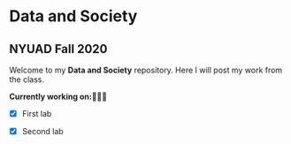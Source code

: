 # Data and Society
## NYUAD Fall 2020

Welcome to my **Data and Society** repository. Here I will post my work from the class.

<b>Currently working on:</b>👩🏼‍💻
- [x] First lab
- [x] Second lab


